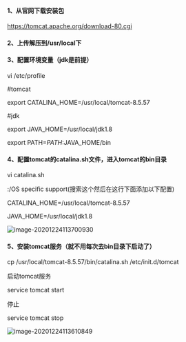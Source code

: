 #### 1、从官网下载安装包

https://tomcat.apache.org/download-80.cgi

 

#### 2、上传解压到/usr/local下

 

#### 3、配置环境变量（jdk是前提）

vi /etc/profile

\#tomcat

export CATALINA_HOME=/usr/local/tomcat-8.5.57

\#jdk

export JAVA_HOME=/usr/local/jdk1.8

export PATH=$PATH:$JAVA_HOME/bin

 

#### 4、配置tomcat的catalina.sh文件，进入tomcat的bin目录

vi catalina.sh

:/OS specific support(搜索这个然后在这行下面添加以下配置)

CATALINA_HOME=/usr/local/tomcat-8.5.57

JAVA_HOME=/usr/local/jdk1.8

![image-20201224113700930](https://gitee.com/leidl97/picture/raw/master/img/20201224113701.png)



####  5、安装tomcat服务（就不用每次去bin目录下启动了）

cp /usr/local/tomcat-8.5.57/bin/catalina.sh /etc/init.d/tomcat

启动tomcat服务

service tomcat start

停止

service tomcat stop

![image-20201224113610849](https://gitee.com/leidl97/picture/raw/master/img/20201224113634.png)